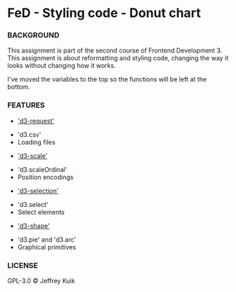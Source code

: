 # FeD - Styling code - Donut chart

### BACKGROUND
This assignment is part of the second course of Frontend Development 3.
This assignment is about reformatting and styling code, changing the way it looks without changing how it works.

I've moved the variables to the top so the functions will be left at the bottom.

### FEATURES
* ['d3-request'](https://github.com/d3/d3-request#tsv)
- 'd3.csv'
- Loading files
* ['d3-scale'](https://github.com/d3/d3-selection#select)
- 'd3.scaleOrdinal'
- Position encodings
* ['d3-selection'](https://github.com/d3/d3-scale#scaleBand)
- 'd3.select'
- Select elements
* ['d3-shape'](https://github.com/d3/d3-scale#scaleLinear)
- 'd3.pie' and 'd3.arc'
- Graphical primitives

### LICENSE
GPL-3.0 © Jeffrey Kuik